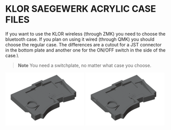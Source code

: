 # KLOR SAEGEWERK ACRYLIC CASE FILES 

If you want to use the KLOR wireless (through ZMK) you need to choose the bluetooth case. If you plan on using it wired (through QMK) you should choose the regular case. The differences are a cutout for a JST connector in the bottom plate and another one for the ON/OFF switch in the side of the case.\

> **Note**
> You need a switchplate, no matter what case you choose.

[<img alt="saegewerk" width="49%" src="/case/docs/images/saegewerk_acryl.png" title="saegewerk" />](/case/acrylic/saegewerk/regular/)
[<img alt="saegewerk bluetooth" width="49%" src="/case/docs/images/saegewerk_acryl_ble.png" title="saegewerk bluetooth" />](/case/acrylic/saegewerk/bluetooth/)